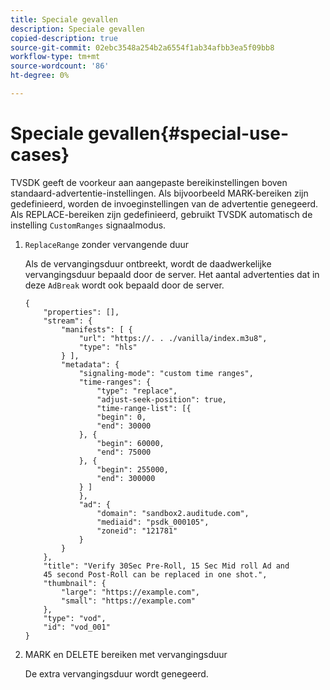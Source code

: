 ```yaml
---
title: Speciale gevallen
description: Speciale gevallen
copied-description: true
source-git-commit: 02ebc3548a254b2a6554f1ab34afbb3ea5f09bb8
workflow-type: tm+mt
source-wordcount: '86'
ht-degree: 0%

---
```


# Speciale gevallen{#special-use-cases}

TVSDK geeft de voorkeur aan aangepaste bereikinstellingen boven standaard-advertentie-instellingen. Als bijvoorbeeld MARK-bereiken zijn gedefinieerd, worden de invoeginstellingen van de advertentie genegeerd. Als REPLACE-bereiken zijn gedefinieerd, gebruikt TVSDK automatisch de instelling `CustomRanges` signaalmodus.

1. `ReplaceRange` zonder vervangende duur

   Als de vervangingsduur ontbreekt, wordt de daadwerkelijke vervangingsduur bepaald door de server. Het aantal advertenties dat in deze `AdBreak` wordt ook bepaald door de server.

   ```
   {
       "properties": [],
       "stream": {
           "manifests": [ {
               "url": "https://. . ./vanilla/index.m3u8",
               "type": "hls"
           } ],
           "metadata": {
               "signaling-mode": "custom time ranges",
               "time-ranges": {
                   "type": "replace",
                   "adjust-seek-position": true,
                   "time-range-list": [{
                   "begin": 0,
                   "end": 30000
               }, {
                   "begin": 60000,
                   "end": 75000
               }, {
                   "begin": 255000,
                   "end": 300000
               } ]
               },
               "ad": {             
                   "domain": "sandbox2.auditude.com",
                   "mediaid": "psdk_000105",
                   "zoneid": "121781"
               }     
           }
       },
       "title": "Verify 30Sec Pre-Roll, 15 Sec Mid roll Ad and 
       45 second Post-Roll can be replaced in one shot.",
       "thumbnail": {
           "large": "https://example.com",
           "small": "https://example.com"
       },
       "type": "vod",
       "id": "vod_001"
   }
   ```

1. MARK en DELETE bereiken met vervangingsduur

   De extra vervangingsduur wordt genegeerd.
